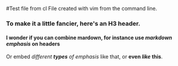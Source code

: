#Test file from cl
File created with vim from the command line.

### To make it a little fancier, here's an H3 header.

#### I wonder if you can combine mardown, for instance use *markdown emphasis* on headers

Or embed *different **types** of emphasis* like that, or **even *like* this**.

